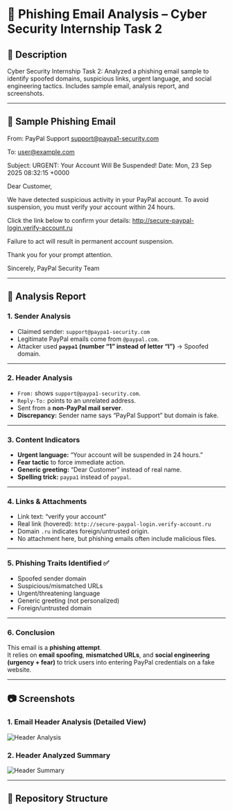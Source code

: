 # 📧 Phishing Email Analysis – Cyber Security Internship Task 2

## 📖 Description
Cyber Security Internship Task 2: Analyzed a phishing email sample to identify spoofed domains, suspicious links, urgent language, and social engineering tactics. Includes sample email, analysis report, and screenshots.

---

## 📧 Sample Phishing Email

From: PayPal Support support@paypa1-security.com

To: user@example.com

Subject: URGENT: Your Account Will Be Suspended!
Date: Mon, 23 Sep 2025 08:32:15 +0000

Dear Customer,

We have detected suspicious activity in your PayPal account.
To avoid suspension, you must verify your account within 24 hours.

Click the link below to confirm your details:
http://secure-paypal-login.verify-account.ru

Failure to act will result in permanent account suspension.

Thank you for your prompt attention.

Sincerely,
PayPal Security Team


---

## 📝 Analysis Report

### 1. Sender Analysis
- Claimed sender: `support@paypa1-security.com`  
- Legitimate PayPal emails come from `@paypal.com`.  
- Attacker used **`paypa1` (number “1” instead of letter “l”)** → Spoofed domain.

---

### 2. Header Analysis
- `From:` shows `support@paypa1-security.com`.  
- `Reply-To:` points to an unrelated address.  
- Sent from a **non-PayPal mail server**.  
- **Discrepancy:** Sender name says “PayPal Support” but domain is fake.

---

### 3. Content Indicators
- **Urgent language:** “Your account will be suspended in 24 hours.”  
- **Fear tactic** to force immediate action.  
- **Generic greeting:** “Dear Customer” instead of real name.  
- **Spelling trick:** `paypa1` instead of `paypal`.

---

### 4. Links & Attachments
- Link text: “verify your account”  
- Real link (hovered): `http://secure-paypal-login.verify-account.ru`  
- Domain `.ru` indicates foreign/untrusted origin.  
- No attachment here, but phishing emails often include malicious files.

---

### 5. Phishing Traits Identified ✅
- Spoofed sender domain  
- Suspicious/mismatched URLs  
- Urgent/threatening language  
- Generic greeting (not personalized)  
- Foreign/untrusted domain  

---

### 6. Conclusion
This email is a **phishing attempt**.  
It relies on **email spoofing**, **mismatched URLs**, and **social engineering (urgency + fear)** to trick users into entering PayPal credentials on a fake website.

---

## 📷 Screenshots

### 1. Email Header Analysis (Detailed View)
![Header Analysis](screenshots/header-analysis.png)

### 2. Header Analyzed Summary
![Header Summary](screenshots/header-summary.png)

---

## 📂 Repository Structure
